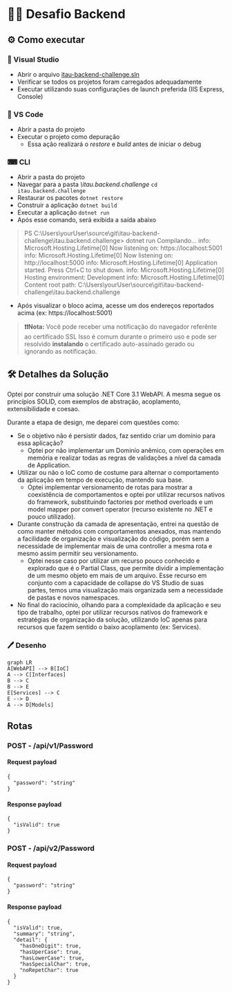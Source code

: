 # 🐱‍💻 Desafio Backend 

## ⚙ Como executar
### 🔧 Visual Studio
- Abrir o arquivo [itau-backend-challenge.sln](https://github.com/wsalmi/it-be-challenger/blob/master/itau-backend-challenge.sln)
- Verificar se todos os projetos foram carregados adequadamente
- Executar utilizando suas configurações de launch preferida (IIS Express, Console)

### 🔨 VS Code
- Abrir a pasta do projeto
- Executar o projeto como depuração
	- Essa ação realizará o *restore* e *build* antes de iniciar o debug

### ⌨ CLI
- Abrir a pasta do projeto
- Navegar para a pasta *\itau.backend.challenge* `cd itau.backend.challenge`
- Restaurar os pacotes `dotnet restore`
- Construir a aplicação `dotnet build`
- Executar a aplicação `dotnet run`
- Após esse comando, será exibida a saída abaixo

> PS C:\Users\yourUser\source\git\itau-backend-challenge\itau.backend.challenge> dotnet run
Compilando...
info: Microsoft.Hosting.Lifetime[0]
      Now listening on: https://localhost:5001
info: Microsoft.Hosting.Lifetime[0]
      Now listening on: http://localhost:5000
info: Microsoft.Hosting.Lifetime[0]
      Application started. Press Ctrl+C to shut down.
info: Microsoft.Hosting.Lifetime[0]
      Hosting environment: Development
info: Microsoft.Hosting.Lifetime[0]
      Content root path: C:\Users\yourUser\source\git\itau-backend-challenge\itau.backend.challenge
      
- Após visualizar o bloco acima, acesse um dos endereços reportados acima (ex: https://localhost:5001)
> **❗❗Nota:** Você pode receber uma notificação do navegador referênte ao certificado SSL
> Isso é comum durante o primeiro uso e pode ser resolvido **instalando** o certificado auto-assinado gerado ou ignorando as notificação.

## 🛠 Detalhes da Solução

Optei por construir uma solução .NET Core 3.1 WebAPI.
A mesma segue os princípios SOLID, com exemplos de abstração, acoplamento, extensibilidade e coesao.

Durante a etapa de design, me deparei com questões como:
- Se o objetivo não é persistir dados, faz sentido criar um domínio para essa aplicação?
	- Optei por não implementar um Dominío anêmico, com operações em memória e realizar todas as regras de validações a nível da camada de Application.
- Utilizar ou não o IoC como de costume para alternar o comportamento da aplicação em tempo de execução, mantendo sua base.
	- Optei implementar versionamento de rotas para mostrar a coexistência de comportamentos e optei por utilizar recursos nativos do framework, substituindo factories por method overloads e um model mapper por convert operator (recurso existente no .NET e pouco utilizado).
- Durante construção da camada de apresentação, entrei na questão de como manter métodos com comportamentos anexados, mas mantendo a facilidade de organização e visualização do código, porém sem a necessidade de implementar mais de uma controller a mesma rota e mesmo assim permitir seu versionamento.
	- Optei nesse caso por utilizar um recurso pouco conhecido e explorado que é o Partial Class, que permite dividir a implementação de um mesmo objeto em mais de um arquivo.
	Esse recurso em conjunto com a capacidade de collapse do VS Studio de suas partes, temos uma visualização mais organizada sem a necessidade de pastas e novos namespaces.
- No final do raciocínio, olhando para a complexidade da aplicação e seu tipo de trabalho, optei por utilizar recursos nativos do framework e estratégias de organização da solução, utilizando IoC apenas para recursos que fazem sentido o baixo acoplamento (ex: Services).

### 🖊 Desenho
```mermaid
graph LR
A[WebAPI] --> B[IoC]
A --> C[Interfaces]
B --> C
B --> E
E[Services] --> C
E --> D
A --> D[Models]
```

## Rotas
### POST - /api/v1/Password
#### Request payload
```
{
  "password": "string"
}
```
#### Response payload
```
{
  "isValid": true
}
```
### POST - /api/v2/Password
#### Request payload
```
{
  "password": "string"
}
```
#### Response payload
```
{
  "isValid": true,
  "summary": "string",
  "detail": {
    "hasOneDigit": true,
    "hasUperCase": true,
    "hasLowerCase": true,
    "hasSpecialChar": true,
    "noRepetChar": true
  }
}
```